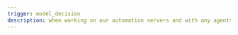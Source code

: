 ```yaml
---
trigger: model_decision
description: when working on our automation servers and with any agents
---
```


